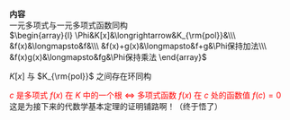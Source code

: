 **内容**  
一元多项式与一元多项式函数同构  
$\begin{array}{l}  
\Phi&K[x]&\longrightarrow&K_{\rm{pol}}&\\\ &f(x)&\longmapsto&f&\\\ &f(x)+g(x)&\longmapsto&f+g&\Phi保持加法\\\ &f(x)g(x)&\longmapsto&fg&\Phi保持乘法  
\end{array}$  
  
$K[x]$ 与 $K_{\rm{pol}}$ 之间存在环同构  
  
<font color=red> $c$ 是多项式 $f(x)$ 在 $K$ 中的一个根 $\Leftrightarrow$ 多项式函数 $f(x)$ 在 $c$ 处的函数值 $f(c)=0$ </font>  
这是为接下来的代数学基本定理的证明铺路啊！（终于悟了）  
